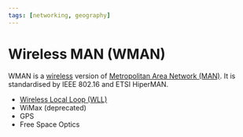 ```yaml
---
tags: [networking, geography]
---
```


# Wireless MAN (WMAN)

WMAN is a [wireless](202302161842.md) version of [Metropolitan Area Network (MAN)](202209021228.md).
It is standardised by IEEE 802.16 and ETSI HiperMAN.

- [Wireless Local Loop (WLL)](202303300850.md)
- WiMax (deprecated)
- GPS
- Free Space Optics
